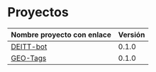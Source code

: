 # Proyectos

| Nombre proyecto con enlace | Versión |
|--------------------------- |---------|
| [DEITT-bot](https://github.com/alvarillo89/DEIIT-bot) | 0.1.0 |
| [GEO-Tags](https://github.com/Miguel-y-Oscar/Geolocalizaciones-de-medios-sociales) | 0.1.0 |


